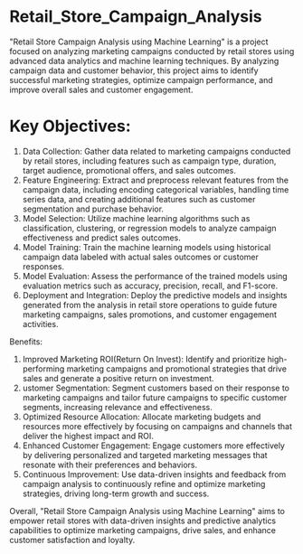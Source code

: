# Retail_Store_Campaign_Analysis

"Retail Store Campaign Analysis using Machine Learning" is a project focused on analyzing marketing campaigns conducted by retail stores using advanced data analytics and machine learning techniques. By analyzing campaign data and customer behavior, this project aims to identify successful marketing strategies, optimize campaign performance, and improve overall sales and customer engagement.

# Key Objectives:
1. Data Collection: Gather data related to marketing campaigns conducted by retail stores, including features such as campaign type, duration, target audience, promotional offers, and sales outcomes.
2. Feature Engineering: Extract and preprocess relevant features from the campaign data, including encoding categorical variables, handling time series data, and creating additional features such as customer segmentation and purchase behavior.
3. Model Selection: Utilize machine learning algorithms such as classification, clustering, or regression models to analyze campaign effectiveness and predict sales outcomes.
4. Model Training: Train the machine learning models using historical campaign data labeled with actual sales outcomes or customer responses.
5. Model Evaluation: Assess the performance of the trained models using evaluation metrics such as accuracy, precision, recall, and F1-score.
6. Deployment and Integration: Deploy the predictive models and insights generated from the analysis in retail store operations to guide future marketing campaigns, sales promotions, and customer engagement activities.


Benefits:
1. Improved Marketing ROI(Return On Invest): Identify and prioritize high-performing marketing campaigns and promotional strategies that drive sales and generate a positive return on investment.
2. ustomer Segmentation: Segment customers based on their response to marketing campaigns and tailor future campaigns to specific customer segments, increasing relevance and effectiveness.
3. Optimized Resource Allocation: Allocate marketing budgets and resources more effectively by focusing on campaigns and channels that deliver the highest impact and ROI.
4. Enhanced Customer Engagement: Engage customers more effectively by delivering personalized and targeted marketing messages that resonate with their preferences and behaviors.
5. Continuous Improvement: Use data-driven insights and feedback from campaign analysis to continuously refine and optimize marketing strategies, driving long-term growth and success.


Overall, "Retail Store Campaign Analysis using Machine Learning" aims to empower retail stores with data-driven insights and predictive analytics capabilities to optimize marketing campaigns, drive sales, and enhance customer satisfaction and loyalty.
